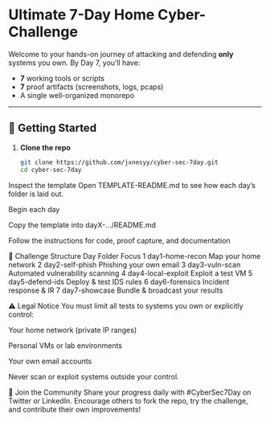 # Ultimate 7-Day Home Cyber-Challenge

Welcome to your hands-on journey of attacking and defending **only** systems you own. By Day 7, you’ll have:

- **7** working tools or scripts  
- **7** proof artifacts (screenshots, logs, pcaps)  
- A single well-organized monorepo

---

## 🚀 Getting Started

1. **Clone the repo**  
   ```bash
   git clone https://github.com/jxnesyy/cyber-sec-7day.git
   cd cyber-sec-7day
Inspect the template
Open TEMPLATE-README.md to see how each day’s folder is laid out.

Begin each day

Copy the template into dayX-…/README.md

Follow the instructions for code, proof capture, and documentation

📂 Challenge Structure
Day	Folder	Focus
1	day1-home-recon	Map your home network
2	day2-self-phish	Phishing your own email
3	day3-vuln-scan	Automated vulnerability scanning
4	day4-local-exploit	Exploit a test VM
5	day5-defend-ids	Deploy & test IDS rules
6	day6-forensics	Incident response & IR
7	day7-showcase	Bundle & broadcast your results

⚠️ Legal Notice
You must limit all tests to systems you own or explicitly control:

Your home network (private IP ranges)

Personal VMs or lab environments

Your own email accounts

Never scan or exploit systems outside your control.

🤝 Join the Community
Share your progress daily with #CyberSec7Day on Twitter or LinkedIn.
Encourage others to fork the repo, try the challenge, and contribute their own improvements!

